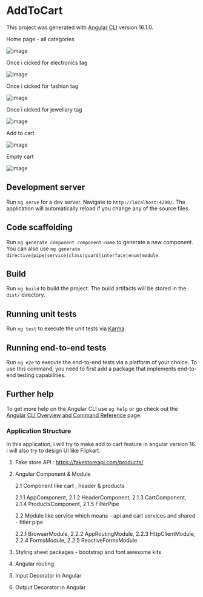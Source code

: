 # AddToCart

This project was generated with [Angular CLI](https://github.com/angular/angular-cli) version 16.1.0.

Home page - all categories

![image](https://github.com/1998Hirushamalith/Angular-16-application/assets/130145482/051565b4-c131-4106-ac7d-360e7de14e40)

Once i cicked for electronics tag

![image](https://github.com/1998Hirushamalith/Angular-16-application/assets/130145482/37a0a2b9-7a85-49b4-8c5d-4d27fd6795d0)

Once i cicked for fashion tag

![image](https://github.com/1998Hirushamalith/Angular-16-application/assets/130145482/f0cf3b88-d5cc-48c6-9e34-326ec79acd1c)

Once i cicked for jewellary tag

![image](https://github.com/1998Hirushamalith/Angular-16-application/assets/130145482/58b5e4cd-ef0c-4299-baec-6afc3e6357e7)

Add to cart

![image](https://github.com/1998Hirushamalith/Angular-16-application/assets/130145482/40d87c8c-e11f-47ea-855a-f6801ba50785)


Empty cart

![image](https://github.com/1998Hirushamalith/Angular-16-application/assets/130145482/dc92d6bd-4c6d-4b27-99bf-dbd7b36a85ac)



## Development server

Run `ng serve` for a dev server. Navigate to `http://localhost:4200/`. The application will automatically reload if you change any of the source files.

## Code scaffolding

Run `ng generate component component-name` to generate a new component. You can also use `ng generate directive|pipe|service|class|guard|interface|enum|module`.

## Build

Run `ng build` to build the project. The build artifacts will be stored in the `dist/` directory.

## Running unit tests

Run `ng test` to execute the unit tests via [Karma](https://karma-runner.github.io).

## Running end-to-end tests

Run `ng e2e` to execute the end-to-end tests via a platform of your choice. To use this command, you need to first add a package that implements end-to-end testing capabilities.

## Further help

To get more help on the Angular CLI use `ng help` or go check out the [Angular CLI Overview and Command Reference](https://angular.io/cli) page.

### Application Structure

In this application, i will try to make add to cart feature in angular version 16. i will also try to design UI like Flipkart.

1. Fake store API : https://fakestoreapi.com/products/


2. Angular Component & Module


    2.1 Component like cart , header & products

    2.1.1 AppComponent,
    2.1.2 HeaderComponent,
    2.1.3 CartComponent,
    2.1.4 ProductsComponent,
    2.1.5 FilterPipe 


    2.2 Module like service which means - api and cart services and shared - fitler pipe

    2.2.1 BrowserModule,
    2.2.2 AppRoutingModule,
    2.2.3 HttpClientModule,
    2.2.4 FormsModule,
    2.2.5 ReactiveFormsModule

3. Styling sheet packages - bootstrap and font awesome kits
4. Angular routing
5. Input Decorator in Angular
6. Output Decorator in Angular
